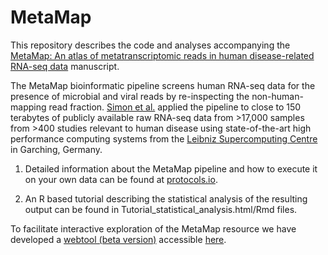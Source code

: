 # MetaMap

This repository describes the code and analyses accompanying the [MetaMap: An atlas of metatranscriptomic reads in human disease-related RNA-seq data](https://academic.oup.com/gigascience/article/7/6/giy070/5036539) manuscript.

The MetaMap bioinformatic pipeline screens human RNA-seq data for the presence of microbial and viral reads by re-inspecting the non-human-mapping read fraction. [Simon et al.](https://academic.oup.com/gigascience/article/7/6/giy070/5036539) applied the pipeline to close to 150 terabytes of publicly available raw RNA-seq data from >17,000 samples from >400 studies relevant to human disease using state-of-the-art high performance computing systems from the [Leibniz Supercomputing Centre](https://www.lrz.de/services/compute/linux-cluster/) in Garching, Germany. 

1. Detailed information about the MetaMap pipeline and how to execute it on your own data can be found at [protocols.io](https://www.protocols.io/view/metamap-pipeline-msec6be).

2. An R based tutorial describing the statistical analysis of the resulting output can be found in Tutorial_statistical_analysis.html/Rmd files.

To facilitate interactive exploration of the MetaMap resource we have developed a [webtool (beta version)](https://github.com/theislab/metamap-web) accessible [here](http://146.107.176.18:3838/MetaMap/R/).
